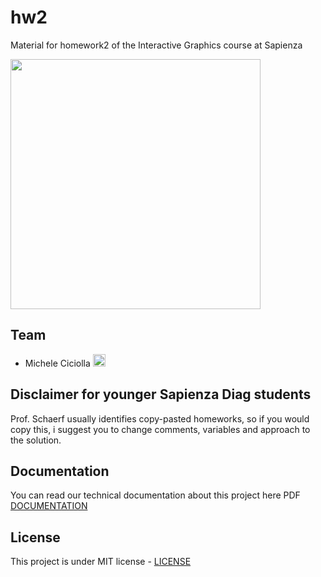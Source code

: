 # hw2
Material for homework2 of the Interactive Graphics course at Sapienza

<a href="https://www.dis.uniroma1.it/"><img src="http://www.dis.uniroma1.it/sites/default/files/marchio%20logo%20eng%20jpg.jpg" width="400"></a>

## Team
* Michele Ciciolla <a href="https://github.com/micheleciciolla"><img src="https://upload.wikimedia.org/wikipedia/commons/thumb/9/91/Octicons-mark-github.svg/1024px-Octicons-mark-github.svg.png" width="20"></a>

## Disclaimer for younger Sapienza Diag students
Prof. Schaerf usually identifies copy-pasted homeworks, so if you would copy this, i suggest you to change comments, variables and approach to the solution.

## Documentation
You can read our technical documentation about this project here PDF [DOCUMENTATION](review.pdf)

## License
This project is under MIT license - [LICENSE](./LICENSE)
